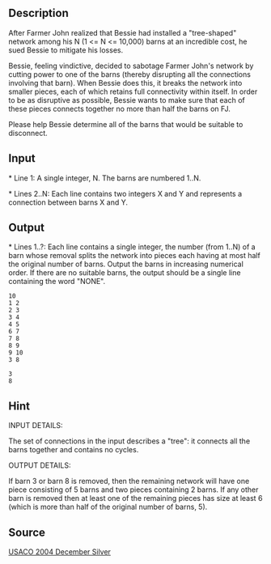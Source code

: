 <h2>Description</h2><p>After Farmer John realized that Bessie had installed a "tree-shaped" network among his N (1 &lt;= N &lt;= 10,000) barns at an incredible cost, he sued Bessie to mitigate his losses.
</p>
Bessie, feeling vindictive, decided to sabotage Farmer John's network by cutting power to one of the barns (thereby disrupting all the connections involving that barn).  When Bessie does this, it breaks the network into smaller pieces, each of which retains full connectivity within itself.  In order to be as disruptive as possible, Bessie wants to make sure that each of these pieces connects together no more than half the barns on FJ.

Please help Bessie determine all of the barns that would be suitable to disconnect.<h2>Input</h2><p>* Line 1: A single integer, N.  The barns are numbered 1..N.
</p>
* Lines 2..N: Each line contains two integers X and Y and represents a connection between barns X and Y.<h2>Output</h2><p>* Lines 1..?: Each line contains a single integer, the number (from 1..N) of a barn whose removal splits the network into pieces each having at most half the original number of barns.  Output the barns in increasing numerical order.  If there are no suitable barns, the output should be a single line containing the word "NONE".</p><pre><code class="language-input1">10
1 2
2 3
3 4
4 5
6 7
7 8
8 9
9 10
3 8</code></pre><pre><code class="language-output1">3
8</code></pre><h2>Hint</h2><p>INPUT DETAILS:
</p>
The set of connections in the input describes a "tree": it connects all the barns together and contains no cycles.

OUTPUT DETAILS:

If barn 3 or barn 8 is removed, then the remaining network will have one piece consisting of 5 barns and two pieces containing 2 barns.  If any other barn is removed then at least one of the remaining pieces has size at least 6 (which is more than half of the original number of barns, 5).<h2>Source</h2><a href="searchproblem?field=source&amp;key=USACO+2004+December+Silver">USACO 2004 December Silver</a>